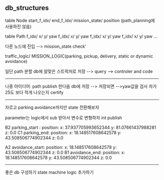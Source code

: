 db_structures
---------------------------------------------------------

table Node
start_f_idx/ end_f_idx/ mission_state/ position (path_planning에 사용하진 않음)

table Path
f_idx/ x/ y/ yaw
f_idx/ x/ y/ yaw
f_idx/ x/ y/ yaw
f_idx/ x/ y/ yaw
...

다른 노드에 진입 --> mission_state check'


traffic_logic/ MISSION_LOGIC(parking, pickup, delivery, static or dynamic avoidance)


일단  path 분할 db에 알맞은 스트럭처로 저장 --> query --> controler and code 



-------------------
나중 아이디어:
path publish 한다음 db에 저장 
--> 저장되면
-->yaw값을 검사 차가 25도 보다 적게 나오는지 certify

---------------------------------------------------------------------------
자르고 parking avoidance까지만 state 전환해보자


parameter는 logic에서 sub 받아서 변수로 변형하자 int publish

 B2 parking_start :     position:
      x: 37.937705993652344
      y: 81.07661437988281
      z: 0.0
  C1 parking_end:     position:
      x: 18.148517608642578
      y: 43.508506774902344
      z: 0.0

A2 avoidance_start:     position:
      x: 18.148517608642578
      y: 43.508506774902344
      z: 0.0
B1 avoidance_end:     position:
      x: 18.148517608642578
      y: 43.508506774902344
      z: 0.0


---------------------------------------------------------------------
 좋은 db 구성하기
state machine logic 추가하기
